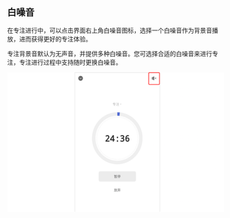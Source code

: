 ## 白噪音

在专注进行中，可以点击界面右上角白噪音图标，选择一个白噪音作为背景音播放，进而获得更好的专注体验。

专注背景音默认为无声音，并提供多种白噪音。您可选择合适的白噪音来进行专注，专注进行过程中支持随时更换白噪音。

![](../../images/android/94.png)
